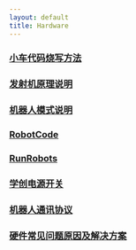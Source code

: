 ```yaml
---
layout: default 
title: Hardware
---
```

### [小车代码烧写方法](Hardware小车代码烧写方法)
### [发射机原理说明](Hardware发射机原理说明)
### [机器人模式说明](Hardware机器人模式说明)
### [RobotCode](HardwareRobotCode)
### [RunRobots](HardwareRunRobots)
### [学创电源开关](Hardware学创电源开关)
### [机器人通讯协议](Hardware机器人通讯协议)
### [硬件常见问题原因及解决方案](Hardware硬件常见问题原因及解决方案)

